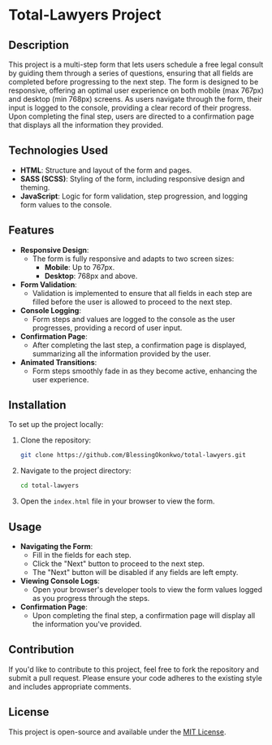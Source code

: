 # Total-Lawyers Project

## Description

This project is a multi-step form that lets users schedule a free legal consult by guiding them through a series of questions, ensuring that all fields are completed before progressing to the next step. The form is designed to be responsive, offering an optimal user experience on both mobile (max 767px) and desktop (min 768px) screens. As users navigate through the form, their input is logged to the console, providing a clear record of their progress. Upon completing the final step, users are directed to a confirmation page that displays all the information they provided.

## Technologies Used

- **HTML**: Structure and layout of the form and pages.
- **SASS (SCSS)**: Styling of the form, including responsive design and theming.
- **JavaScript**: Logic for form validation, step progression, and logging form values to the console.

## Features

- **Responsive Design**: 
  - The form is fully responsive and adapts to two screen sizes:
    - **Mobile**: Up to 767px.
    - **Desktop**: 768px and above.
- **Form Validation**: 
  - Validation is implemented to ensure that all fields in each step are filled before the user is allowed to proceed to the next step.
- **Console Logging**: 
  - Form steps and values are logged to the console as the user progresses, providing a record of user input.
- **Confirmation Page**: 
  - After completing the last step, a confirmation page is displayed, summarizing all the information provided by the user.
- **Animated Transitions**:
  - Form steps smoothly fade in as they become active, enhancing the user experience.

## Installation

To set up the project locally:

1. Clone the repository:
   ```bash
   git clone https://github.com/BlessingOkonkwo/total-lawyers.git
   ```
2. Navigate to the project directory:
   ```bash
   cd total-lawyers
   ```
3. Open the `index.html` file in your browser to view the form.

## Usage

- **Navigating the Form**:
  - Fill in the fields for each step. 
  - Click the "Next" button to proceed to the next step. 
  - The "Next" button will be disabled if any fields are left empty.
- **Viewing Console Logs**:
  - Open your browser's developer tools to view the form values logged as you progress through the steps.
- **Confirmation Page**:
  - Upon completing the final step, a confirmation page will display all the information you've provided.

## Contribution

If you'd like to contribute to this project, feel free to fork the repository and submit a pull request. Please ensure your code adheres to the existing style and includes appropriate comments.

## License

This project is open-source and available under the [MIT License](LICENSE).
